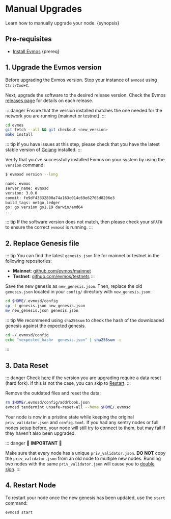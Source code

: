 <!--
order: 4
-->

# Manual Upgrades

Learn how to manually upgrade your node. {synopsis}

## Pre-requisites

*   [Install Evmos](./../quickstart/installation.md) {prereq}

## 1. Upgrade the Evmos version

Before upgrading the Evmos version. Stop your instance of `evmosd` using
`Ctrl/Cmd+C`.

Next, upgrade the software to the desired release version. Check the Evmos
[releases page](https://github.com/evmos/evmos/releases) for details on each
release.

::: danger Ensure that the version installed matches the one needed for the
network you are running (mainnet or testnet). :::

```bash
cd evmos
git fetch --all && git checkout <new_version>
make install
```

::: tip If you have issues at this step, please check that you have the latest
stable version of [Golang](https://golang.org/dl/) installed. :::

Verify that you've successfully installed Evmos on your system by using the
`version` command:

```bash
$ evmosd version --long

name: evmos
server_name: evmosd
version: 3.0.0
commit: fe9df43332800a74a163c014c69e62765d8206e3
build_tags: netgo,ledger
go: go version go1.19 darwin/amd64
...
```

::: tip If the software version does not match, then please check your `$PATH`
to ensure the correct `evmosd` is running. :::

## 2. Replace Genesis file

::: tip You can find the latest `genesis.json` file for mainnet or testnet in
the following repositories:

*   **Mainnet**: [github.com/evmos/mainnet](https://github.com/evmos/mainnet)
*   **Testnet**: [github.com/evmos/testnets](https://github.com/evmos/testnets)
    :::

Save the new genesis as `new_genesis.json`. Then, replace the old `genesis.json`
located in your `config/` directory with `new_genesis.json`:

```bash
cd $HOME/.evmosd/config
cp -f genesis.json new_genesis.json
mv new_genesis.json genesis.json
```

::: tip We recommend using `sha256sum` to check the hash of the downloaded
genesis against the expected genesis.

```bash
cd ~/.evmosd/config
echo "<expected_hash>  genesis.json" | sha256sum -c
```

:::

## 3. Data Reset

::: danger Check [here](./upgrades.md) if the version you are upgrading require
a data reset (hard fork). If this is not the case, you can skip to
[Restart](https://docs.evmos.org/validators/upgrades/manual.html#_4-restart-node).
:::

Remove the outdated files and reset the data:

```bash
rm $HOME/.evmosd/config/addrbook.json
evmosd tendermint unsafe-reset-all --home $HOME/.evmosd
```

Your node is now in a pristine state while keeping the original
`priv_validator.json` and `config.toml`. If you had any sentry nodes or full
nodes setup before, your node will still try to connect to them, but may fail if
they haven't also been upgraded.

::: danger 🚨 **IMPORTANT** 🚨

Make sure that every node has a unique `priv_validator.json`. **DO NOT** copy
the `priv_validator.json` from an old node to multiple new nodes. Running two
nodes with the same `priv_validator.json` will cause you to
[double sign](https://docs.tendermint.com/master/spec/consensus/signing.html#double-signing).
:::

## 4. Restart Node

To restart your node once the new genesis has been updated, use the `start`
command:

```bash
evmosd start
```
